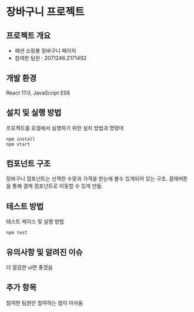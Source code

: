 # 장바구니 프로젝트

## 프로젝트 개요

- 패션 쇼핑몰 장바구니 페이지
- 참여한 팀원 : 2071246.2171492

## 개발 환경

 React 17.0, JavaScript ES6

## 설치 및 실행 방법

프로젝트를 로컬에서 실행하기 위한 설치 방법과 명령어


```
npm install
npm start
```

## 컴포넌트 구조

장바구니 컴포넌트는 선책한 수량과 가격을 한눈에 볼수 있게되어 있는 구조. 결제버튼을 통해 결제 컴포넌트로 이동할 수 있게 만듦.

## 테스트 방법

테스트 케이스 및 실행 방법

```
npm test
```

## 유의사항 및 알려진 이슈

더 깔끔한 ui면 좋겠음

## 추가 항목

참여한 팀원만 참여하는 점이 아쉬움
